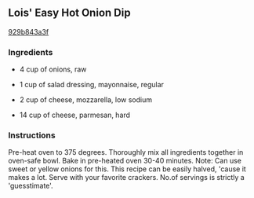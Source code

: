 ## Lois' Easy Hot Onion Dip

[929b843a3f](http://www.food.com/recipe/lois-easy-hot-onion-dip-475241)

### Ingredients

 - 4 cup of onions, raw

 - 1 cup of salad dressing, mayonnaise, regular

 - 2 cup of cheese, mozzarella, low sodium

 - 14 cup of cheese, parmesan, hard

### Instructions

Pre-heat oven to 375 degrees. Thoroughly mix all ingredients together in oven-safe bowl. Bake in pre-heated oven 30-40 minutes. Note: Can use sweet or yellow onions for this. This recipe can be easily halved, 'cause it makes a lot. Serve with your favorite crackers. No.of servings is strictly a 'guesstimate'.